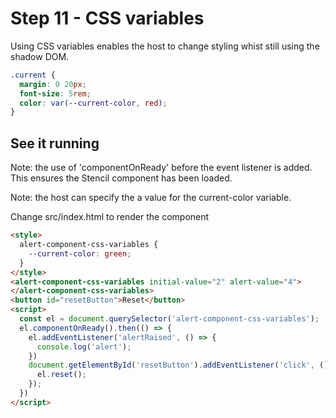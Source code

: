 # Step 11 - CSS variables

Using CSS variables enables the host to change styling whist still using the shadow DOM.  

```css
.current {
  margin: 0 20px;
  font-size: 5rem;
  color: var(--current-color, red);
}
```

## See it running

Note: the use of 'componentOnReady' before the event listener is added.  This ensures the Stencil component has been loaded.

Note: the host can specify the a value for the current-color variable.

Change src/index.html to render the component

```html
<style>
  alert-component-css-variables {
    --current-color: green;
  }
</style>
<alert-component-css-variables initial-value="2" alert-value="4">
</alert-component-css-variables>
<button id="resetButton">Reset</button>
<script>
  const el = document.querySelector('alert-component-css-variables');
  el.componentOnReady().then(() => {
    el.addEventListener('alertRaised', () => {
      console.log('alert');
    })
    document.getElementById('resetButton').addEventListener('click', () =>{
      el.reset();
    });
  })
</script>
```
